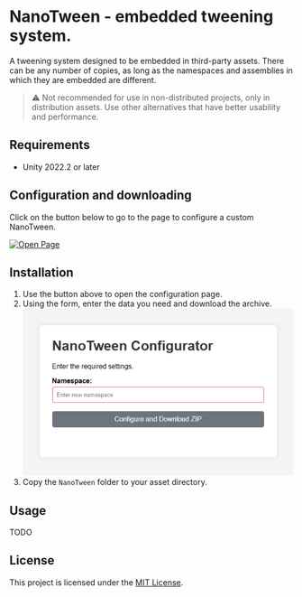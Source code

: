 # NanoTween - embedded tweening system.

A tweening system designed to be embedded in third-party assets. There can be any number of copies, as long as the namespaces and assemblies in which they are embedded are different.

> ⚠️ Not recommended for use in non-distributed projects, only in distribution assets. Use other alternatives that have better usability and performance.

## Requirements

* Unity 2022.2 or later

## Configuration and downloading

Click on the button below to go to the page to configure a custom NanoTween.

[![Open Page](https://img.shields.io/badge/Open%20Configuration%20Page-Namespace%20Replacer?logo=github)](https://hoshiza.github.io/NanoTween/)

## Installation

1. Use the button above to open the configuration page.
2. Using the form, enter the data you need and download the archive. ![Preview](.github/images/configurator-form.png)
3. Copy the `NanoTween` folder to your asset directory.

## Usage

TODO

## License

This project is licensed under the [MIT License](LICENSE).